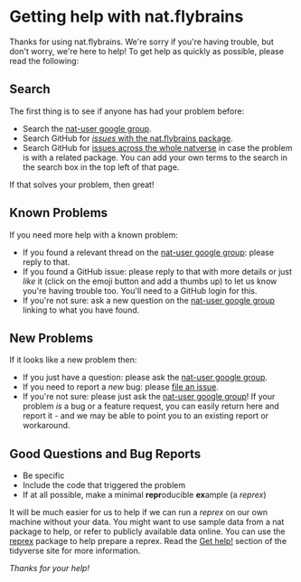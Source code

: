 # Getting help with nat.flybrains

Thanks for using nat.flybrains. We're sorry if you're having trouble, but don't worry,
we're here to help! To get help as quickly as possible, please read the following:

## Search
The first thing is to see if anyone has had your problem before:

* Search the [nat-user google group](https://groups.google.com/forum/#!forum/nat-user).
* Search GitHub for [_issues_ with the nat.flybrains package](https://github.com/natverse/nat.flybrains/issues).
* Search GitHub for [issues across the whole natverse](https://github.com/search?q=user%3Anatverse&type=Issues) in case 
  the problem is with a related package. You can add your own terms to the search 
  in the search box in the top left of that page.

If that solves your problem, then great! 

## Known Problems
If you need more help with a known problem:

* If you found a relevant thread on the [nat-user google group](https://groups.google.com/forum/#!forum/nat-user):
  please reply to that. 
* If you found a GitHub issue:
  please reply to that with more details or just _like_ it (click on the emoji button and add a thumbs up) to let us know you're having trouble too. You'll need to a GitHub login for this.
* If you're not sure:
  ask a new question on the [nat-user google group](https://groups.google.com/forum/#!forum/nat-user)
  linking to what you have found.


## New Problems
If it looks like a new problem then:

* If you just have a question:
  please ask the [nat-user google group](https://groups.google.com/forum/#!forum/nat-user).
* If you need to report a *new* bug:
  please [file an issue](https://github.com/natverse/nat.flybrains/issues/new).
* If you're not sure:
  please just ask the [nat-user google group](https://groups.google.com/forum/#!forum/nat-user)! If your 
  problem _is_ a bug or a feature request, you can easily return here and 
  report it - and we may be able to point you to an existing report or workaround.

## Good Questions and Bug Reports

* Be specific
* Include the code that triggered the problem
* If at all possible, make a minimal **repr**oducible **ex**ample (a *reprex*)

It will be much easier for us to help if we can run a *reprex* on 
our own machine without your data. You might want to use sample data 
from a nat package to help, or refer to publicly available data online. 
You can use the [reprex](https://reprex.tidyverse.org/) package to help 
prepare a reprex. Read the [Get help!](https://www.tidyverse.org/help/)
section of the tidyverse site for more information.

*Thanks for your help!*
